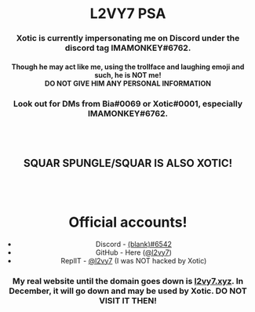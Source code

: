 <div align="center">
  <h1>L2VY7 PSA</h1>
  <h3>Xotic is currently impersonating me on Discord under the discord tag IMAMONKEY#6762.</h3>
  <h4>Though he may act like me, using the trollface and laughing emoji and such, he is NOT me!<br><strong>DO NOT GIVE HIM ANY PERSONAL INFORMATION</strong></h4>
  <h3>Look out for DMs from Bia#0069 or Xotic#0001, especially IMAMONKEY#6762.</h3>
  <br><br>
  <h2>SQUAR SPUNGLE/SQUAR IS ALSO XOTIC!</h2>
  <br><br>
  <h1>Official accounts!</h1>
  <ul>
      <li>Discord - <a href="https://discord.com/users/972293272112349204">(blank)#6542</a></li>
      <li>GitHub - Here (<a href="https://github.com/l2vy7">@l2vy7</a>)</li>
      <li>ReplIT - <a href="https://replit.com/@l2vy7">@l2vy7</a> (I was NOT hacked by Xotic)</li>
  </ul>
  <h3>My real website until the domain goes down is <a href="https://l2vy7.xyz">l2vy7.xyz</a>. In December, it will go down and may be used by Xotic. DO NOT VISIT IT THEN!</h3>
</div>

